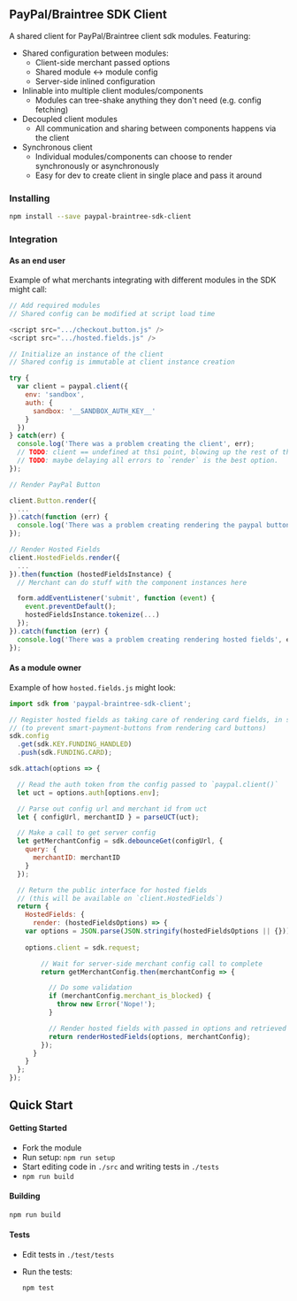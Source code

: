 PayPal/Braintree SDK Client
---------------------------

A shared client for PayPal/Braintree client sdk modules. Featuring:

- Shared configuration between modules:
  - Client-side merchant passed options
  - Shared module <-> module config
  - Server-side inlined configuration
- Inlinable into multiple client modules/components
  - Modules can tree-shake anything they don't need (e.g. config fetching)
- Decoupled client modules
  - All communication and sharing between components happens via the client
- Synchronous client
  - Individual modules/components can choose to render synchronously or asynchronously
  - Easy for dev to create client in single place and pass it around

### Installing

```bash
npm install --save paypal-braintree-sdk-client
```

### Integration

#### As an end user

Example of what merchants integrating with different modules in the SDK might call:

```javascript
// Add required modules
// Shared config can be modified at script load time

<script src=".../checkout.button.js" />
<script src=".../hosted.fields.js" />

// Initialize an instance of the client
// Shared config is immutable at client instance creation

try {
  var client = paypal.client({
    env: 'sandbox',
    auth: {
      sandbox: '__SANDBOX_AUTH_KEY__'
    }
  })
} catch(err) {
  console.log('There was a problem creating the client', err);
  // TODO: client == undefined at thsi point, blowing up the rest of the code.
  // TODO: maybe delaying all errors to `render` is the best option.
});

// Render PayPal Button

client.Button.render({
  ...
}).catch(function (err) {
  console.log('There was a problem creating rendering the paypal button', err);
});

// Render Hosted Fields
client.HostedFields.render({
  ...
}).then(function (hostedFieldsInstance) {
  // Merchant can do stuff with the component instances here

  form.addEventListener('submit', function (event) {
    event.preventDefault();
    hostedFieldsInstance.tokenize(...)
  });
}).catch(function (err) {
  console.log('There was a problem creating rendering hosted fields', err);
});
```

#### As a module owner

Example of how `hosted.fields.js` might look:

```javascript
import sdk from 'paypal-braintree-sdk-client';

// Register hosted fields as taking care of rendering card fields, in shared config
// (to prevent smart-payment-buttons from rendering card buttons)
sdk.config
  .get(sdk.KEY.FUNDING_HANDLED)
  .push(sdk.FUNDING.CARD);

sdk.attach(options => {

  // Read the auth token from the config passed to `paypal.client()`
  let uct = options.auth[options.env];

  // Parse out config url and merchant id from uct
  let { configUrl, merchantID } = parseUCT(uct);

  // Make a call to get server config
  let getMerchantConfig = sdk.debounceGet(configUrl, {
    query: {
      merchantID: merchantID
    }
  });

  // Return the public interface for hosted fields
  // (this will be available on `client.HostedFields`)
  return {
    HostedFields: {
      render: (hostedFieldsOptions) => {
	var options = JSON.parse(JSON.stringify(hostedFieldsOptions || {}));
	
	options.client = sdk.request;

        // Wait for server-side merchant config call to complete
        return getMerchantConfig.then(merchantConfig => {

          // Do some validation
          if (merchantConfig.merchant_is_blocked) {
            throw new Error('Nope!');
          }

          // Render hosted fields with passed in options and retrieved merchant config
          return renderHostedFields(options, merchantConfig);
        });
      }
    }
  };
});
```

Quick Start
-----------

#### Getting Started

- Fork the module
- Run setup: `npm run setup`
- Start editing code in `./src` and writing tests in `./tests`
- `npm run build`

#### Building

```bash
npm run build
```

#### Tests

- Edit tests in `./test/tests`
- Run the tests:

  ```bash
  npm test
  ```
